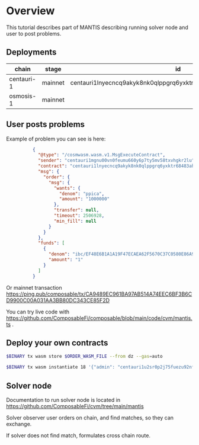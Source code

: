 # Overview

This tutorial describes part of MANTIS describing running solver node and user to post problems. 


## Deployments

| chain      | stage   | id                                                                  |
| ---------- | ------- | ------------------------------------------------------------------- |
| centauri-1 | mainnet | centauri1lnyecncq9akyk8nk0qlppgrq6yxktr68483ahryn457x9ap4ty2sthjcyt |
| osmosis-1  | mainnet |                                                                     |

## User posts problems

Example of problem you can see is here:

```json
          {
            "@type": "/cosmwasm.wasm.v1.MsgExecuteContract",
            "sender": "centauri1mgnu00vn0feumu660y6p7ty5mv58txvhgkr2lu",
            "contract": "centauri1lnyecncq9akyk8nk0qlppgrq6yxktr68483ahryn457x9ap4ty2sthjcyt",
            "msg": {
              "order": {
                "msg": {
                  "wants": {
                    "denom": "ppica",
                    "amount": "1000000"
                  },
                  "transfer": null,
                  "timeout": 2506928,
                  "min_fill": null
                }
              }
            },
            "funds": [
              {
                "denom": "ibc/EF48E6B1A1A19F47ECAEA62F5670C37C0580E86A9E88498B7E393EB6F49F33C0",
                "amount": "1"
              }
            ]
          }
```

Or mainnet transaction https://ping.pub/composable/tx/CA9489EC961BA97AB514A74EEC6BF3B6CD9900C00A031AA3BB80DC343CE85F2D

You can try live code with https://github.com/ComposableFi/composable/blob/main/code/cvm/mantis.ts .


## Deploy your own contracts

```sh
$BINARY tx wasm store $ORDER_WASM_FILE --from dz --gas=auto

$BINARY tx wasm instantiate 18 '{"admin": "centauri1u2sr0p2j75fuezu92nfxg5wm46gu22ywfgul6k", "cvm_address" : "centauri1wpf2szs4uazej8pe7g8vlck34u24cvxx7ys0esfq6tuw8yxygzuqpjsn0d"}' --label "mantis_order_2" --admin centauri1u2sr0p2j75fuezu92nfxg5wm46gu22ywfgul6k --gas=auto --from=dz
```

## Solver node

Documentation to run solver node is located in https://github.com/ComposableFi/cvm/tree/main/mantis 

Solver observer user orders on chain, and find matches, so they can exchange. 

If solver does not find match, formulates cross chain route.